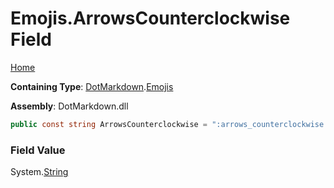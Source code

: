 # Emojis\.ArrowsCounterclockwise Field

[Home](../../../README.md)

**Containing Type**: [DotMarkdown](../../README.md)\.[Emojis](../README.md)

**Assembly**: DotMarkdown\.dll

```csharp
public const string ArrowsCounterclockwise = ":arrows_counterclockwise:"
```

### Field Value

System\.[String](https://docs.microsoft.com/en-us/dotnet/api/system.string)